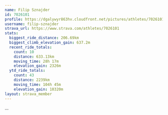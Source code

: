 ```yaml
---
name: Filip Sznajder
id: 7026101
profile: https://dgalywyr863hv.cloudfront.net/pictures/athletes/7026101/2123836/17/large.jpg
username: filip-sznajder
strava_url: https://www.strava.com/athletes/7026101
stats:
  biggest_ride_distance: 206.69km
  biggest_climb_elevation_gain: 637.2m
  recent_ride_totals:
    count: 10
    distance: 633.13km
    moving_time: 28h 17m
    elevation_gain: 2326m
  ytd_ride_totals:
    count: 43
    distance: 2239km
    moving_time: 104h 45m
    elevation_gain: 10320m
layout: strava_member
--- 
```

...
